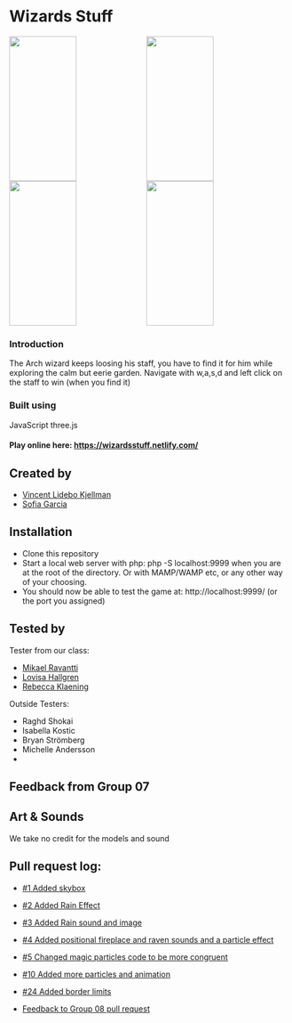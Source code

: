 # Wizards Stuff

<div style="display:flex; flex-direction: row; flex-wrap: wrap;">
<img style="margin:0;" width="49%" height="260" src="https://github.com/VincentLideboKjellman/Wizards-Stuff/blob/master/images/forReadme/screen1.png?raw=true">
<img style="margin:0;" width="49%" height="260" src="https://github.com/VincentLideboKjellman/Wizards-Stuff/blob/master/images/forReadme/screen4.png?raw=true">
<img style="margin:0;" width="49%" height="260" src="https://github.com/VincentLideboKjellman/Wizards-Stuff/blob/master/images/forReadme/screen2.png?raw=true">
<img style="margin:0;" width="49%" height="260" src="https://github.com/VincentLideboKjellman/Wizards-Stuff/blob/master/images/forReadme/screen5.png?raw=true">
</div>

### Introduction
The Arch wizard keeps loosing his staff, you have to find it for him while exploring the calm but eerie garden.
Navigate with w,a,s,d and left click on the staff to win (when you find it)

### Built using
JavaScript
three.js

#### Play online here: https://wizardsstuff.netlify.com/

## Created by
- [Vincent Lidebo Kjellman](https://github.com/VincentLideboKjellman)
- [Sofia Garcia](https://github.com/sof1agarc1a)

## Installation
- Clone this repository
- Start a local web server with php: php -S localhost:9999 when you are at the root of the directory. Or with MAMP/WAMP etc, or any other way of your choosing.
- You should now be able to test the game at: http://localhost:9999/ (or the port you assigned)

## Tested by

Tester from our class:
- [Mikael Ravantti](https://github.com/MRavantti)
- [Lovisa Hallgren](https://github.com/lovisahallgren)
- [Rebecca Klaening](https://github.com/RebeccaKlaening)

Outside Testers:
- Raghd Shokai
- Isabella Kostic
- Bryan Strömberg
- Michelle Andersson
- 

## Feedback from Group 07

## Art & Sounds
We take no credit for the models and sound

## Pull request log:

- [#1 Added skybox](https://github.com/VincentLideboKjellman/Wizards-Stuff/pull/1)
- [#2 Added Rain Effect](https://github.com/VincentLideboKjellman/Wizards-Stuff/pull/2) 
- [#3 Added Rain sound and image](https://github.com/VincentLideboKjellman/Wizards-Stuff/pull/3) 
- [#4 Added positional fireplace and raven sounds and a particle effect](https://github.com/VincentLideboKjellman/Wizards-Stuff/pull/4)
- [#5 Changed magic particles code to be more congruent](https://github.com/VincentLideboKjellman/Wizards-Stuff/pull/5)
- [#10 Added more particles and animation](https://github.com/VincentLideboKjellman/Wizards-Stuff/pull/10)
- [#24 Added border limits](https://github.com/VincentLideboKjellman/Wizards-Stuff/pull/24)


- [Feedback to Group 08 pull request](https://github.com/Raademar/snowboarding_extreme_champions/pull/17)
